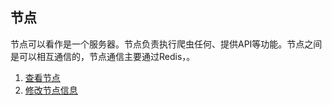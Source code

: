 ## 节点

节点可以看作是一个服务器。节点负责执行爬虫任何、提供API等功能。节点之间是可以相互通信的，节点通信主要通过Redis，。

1. [查看节点](/Usage/Node/View.md)
2. [修改节点信息](/Usage/Node/Edit.md)
